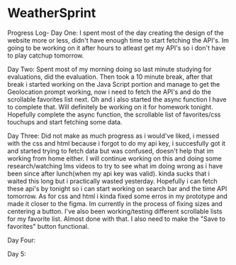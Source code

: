 # WeatherSprint

Progress Log-
Day One:
I spent most of the day creating the design of the website more or less, didn't have enough time to start fetching the API's. Im going to be working on it after hours to atleast get my API's so i don't have to play catchup tomorrow.

Day Two: Spent most of my morning doing so last minute studying for evaluations, did the evaluation. Then took a 10 minute break, after that break i started working on the Java Script portion and manage to get the Geolocation prompt working, now i need to fetch the API's and do the scrollable favorites list next. Oh and i also started the async function I have to complete that. Will definitely be working on it for homework tonight. Hopefully complete the async function, the scrollable list of favorites/css touchups and start fetching some data.

Day Three: Did not make as much progress as i would've liked, i messed with the css and html because i forgot to do my api key, i succesfully got it and started trying to fetch data but was confused, doesn't help that im working from home either. I will continue working on this and doing some research/watching lms videos to try to see what im doing wrong as i have been since after lunch(when my api key was valid). kinda sucks that i waited this long but i practically wasted yesterday. Hopefully i can fetch these api's by tonight so i can start working on search bar and the time API tomorrow. As for css and html i kinda fixed some erros in my prototype and made it closer to the figma. Im currently in the process of fixing sizes and centering a button. I've also been working/testing different scrollable lists for my favorite list. Almost done with that. I also need to make the "Save to favorites" button functional.

Day Four:

Day 5:
